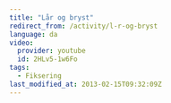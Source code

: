 ```yaml
---
title: "Lår og bryst"
redirect_from: /activity/l-r-og-bryst
language: da
video:
  provider: youtube
  id: 2HLv5-1w6Fo
tags:
  - Fiksering
last_modified_at: 2013-02-15T09:32:09Z
---
```



